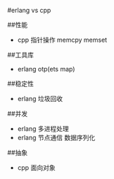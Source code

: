 #erlang vs cpp

##性能
* cpp 指针操作 memcpy memset

##工具库
* erlang otp(ets map)

##稳定性
* erlang 垃圾回收

##并发
* erlang 多进程处理
* erlang 节点通信 数据序列化

##抽象
* cpp 面向对象
